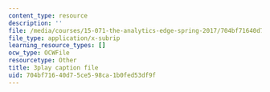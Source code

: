 ```yaml
---
content_type: resource
description: ''
file: /media/courses/15-071-the-analytics-edge-spring-2017/704bf71640d75ce598ca1b0fed53df9f_o8Zdk_3wVSo.vtt
file_type: application/x-subrip
learning_resource_types: []
ocw_type: OCWFile
resourcetype: Other
title: 3play caption file
uid: 704bf716-40d7-5ce5-98ca-1b0fed53df9f
---
```

